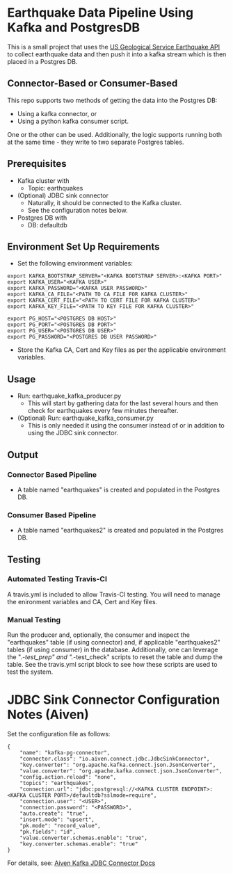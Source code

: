 # Earthquake Data Pipeline Using Kafka and PostgresDB

This is a small project that uses the [US Geological Service Earthquake API](https://earthquake.usgs.gov/fdsnws/event/1/#methods) to collect earthquake data and then push it into a kafka stream which is then placed in a Postgres DB.

## Connector-Based or Consumer-Based
This repo supports two methods of getting the data into the Postgres DB: 
* Using a kafka connector, or 
* Using a python kafka consumer script. 

One or the other can be used. Additionally, the logic supports running both at the same time - they write to two separate Postgres tables.

## Prerequisites
* Kafka cluster with
	* Topic: earthquakes
* (Optional) JDBC sink connector 
	* Naturally, it should be connected to the Kafka cluster.
	* See the configuration notes below.
* Postgres DB with
	* DB: defaultdb

## Environment Set Up Requirements
* Set the following environment variables:
```
export KAFKA_BOOTSTRAP_SERVER="<KAFKA BOOTSTRAP SERVER>:<KAFKA PORT>"
export KAFKA_USER="<KAFKA USER>"
export KAFKA_PASSWORD="<KAFKA USER PASSWORD>"
export KAFKA_CA_FILE="<PATH TO CA FILE FOR KAFKA CLUSTER>"
export KAFKA_CERT_FILE="<PATH TO CERT FILE FOR KAFKA CLUSTER>"
export KAFKA_KEY_FILE="<PATH TO KEY FILE FOR KAFKA CLUSTER>"

export PG_HOST="<POSTGRES DB HOST>"
export PG_PORT="<POSTGRES DB PORT>"
export PG_USER="<POSTGRES DB USER>"
export PG_PASSWORD="<POSTGRES DB USER PASSWORD>"

```
* Store the Kafka CA, Cert and Key files as per the applicable environment variables.

## Usage
* Run: earthquake_kafka_producer.py
	* This will start by gathering data for the last several hours and then check for earthquakes every few minutes thereafter.
* (Optional) Run: earthquake_kafka_consumer.py 
    * This is only needed it using the consumer instead of or in addition to using the JDBC sink connector.

## Output
### Connector Based Pipeline
* A table named "earthquakes" is created and populated in the Postgres DB.
### Consumer Based Pipeline
* A table named "earthquakes2" is created and populated in the Postgres DB.

## Testing
### Automated Testing Travis-CI
A travis.yml is included to allow Travis-CI testing. You will need to manage the enironment variables and CA, Cert and Key files.
### Manual Testing
Run the producer and, optionally, the consumer and inspect the "earthquakes" table (if using connector) and, if applicable "earthquakes2" tables (if using consumer) in the database.
Additionally, one can leverage the ".*-test_prep" and ".*-test_check" scripts to reset the table and dump the table. See the travis.yml script block to see how these scripts are used to test the system.

# JDBC Sink Connector Configuration Notes (Aiven)
Set the configuration file as follows: 
```
{
    "name": "kafka-pg-connector",
    "connector.class": "io.aiven.connect.jdbc.JdbcSinkConnector",
    "key.converter": "org.apache.kafka.connect.json.JsonConverter",
    "value.converter": "org.apache.kafka.connect.json.JsonConverter",
    "config.action.reload": "none",
    "topics": "earthquakes",
    "connection.url": "jdbc:postgresql://<KAFKA CLUSTER ENDPOINT>:<KAFKA CLUSTER PORT>/defaultdb?sslmode=require",
    "connection.user": "<USER>",
    "connection.password": "<PASSWORD>",
    "auto.create": "true",
    "insert.mode": "upsert",
    "pk.mode": "record_value",
    "pk.fields": "id",
    "value.converter.schemas.enable": "true",
    "key.converter.schemas.enable": "true"
}
```
For details, see: 
[Aiven Kafka JDBC Connector Docs](https://github.com/aiven/aiven-kafka-connect-jdbc/blob/master/docs/sink-connector.md)








